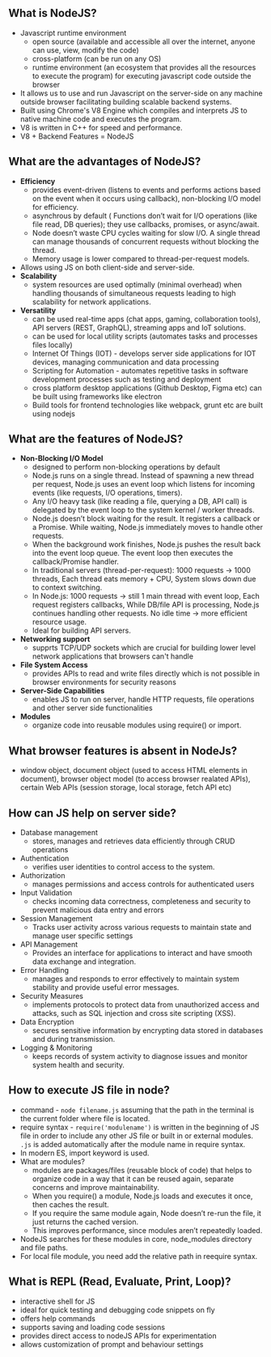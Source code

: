 ## What is NodeJS?
- Javascript runtime environment
    - open source (available and accessible all over the internet, anyone can use, view, modify the code)
    - cross-platform (can be run on any OS)
    - runtime environment (an ecosystem that provides all the resources to execute the program) for executing javascript code outside the browser
- It allows us to use and run Javascript on the server-side on any machine outside browser facilitating building scalable backend systems.
- Built using Chrome's V8 Engine which compiles and interprets JS to native machine code and executes the program.
- V8 is written in C++ for speed and performance.
- V8 + Backend Features = NodeJS

## What are the advantages of NodeJS?
- **Efficiency**
     - provides event-driven (listens to events and performs actions based on the event when it occurs using callback), non-blocking I/O model for efficiency.
     - asynchrous by default ( Functions don’t wait for I/O operations (like file read, DB queries); they use callbacks, promises, or async/await.
     - Node doesn’t waste CPU cycles waiting for slow I/O. A single thread can manage thousands of concurrent requests without blocking the thread.
     - Memory usage is lower compared to thread-per-request models.
- Allows using JS on both client-side and server-side.
- **Scalability**
   - system resources are used optimally (minimal overhead) when handling thousands of simultaneous requests leading to high scalability for network applications.
- **Versatility**
   - can be used real-time apps (chat apps, gaming, collaboration tools), API servers (REST, GraphQL), streaming apps and IoT solutions.
   - can be used for local utility scripts (automates tasks and processes files locally)
   - Internet Of Things (IOT) - develops server side applications for IOT devices, managing communication and data processing
   - Scripting for Automation - automates repetitive tasks in software development processes such as testing and deployment
   - cross platform desktop applications (Github Desktop, Figma etc) can be built using frameworks like electron
   - Build tools for frontend technologies like webpack, grunt etc are built using nodejs
    
## What are the features of NodeJS?
- **Non-Blocking I/O Model**
    - designed to perform non-blocking operations by default
    - Node.js runs on a single thread. Instead of spawning a new thread per request, Node.js uses an event loop which listens for incoming events (like requests, I/O operations, timers).
    - Any I/O heavy task (like reading a file, querying a DB, API call) is delegated by the event loop to the system kernel / worker threads.
    - Node.js doesn’t block waiting for the result. It registers a callback or a Promise. While waiting, Node.js immediately moves to handle other requests.
    - When the background work finishes, Node.js pushes the result back into the event loop queue. The event loop then executes the callback/Promise handler.
    - In traditional servers (thread-per-request): 1000 requests → 1000 threads, Each thread eats memory + CPU, System slows down due to context switching.
    - In Node.js: 1000 requests → still 1 main thread with event loop, Each request registers callbacks, While DB/file API is processing, Node.js continues handling other requests. No idle time → more efficient resource usage.
    - Ideal for building API servers.
- **Networking support**
    - supprts TCP/UDP sockets which are crucial for building lower level network applications that browsers can't handle
- **File System Access**
    - provides APIs to read and write files directly which is not possible in browser environments for security reasons
- **Server-Side Capabilities**
    - enables JS to run on server, handle HTTP requests, file operations and other server side functionalities
- **Modules**
    - organize code into reusable modules using require() or import.
 
## What browser features is absent in NodeJs?
- window object, document object (used to access HTML elements in document), browser object model (to access browser realated APIs),
  certain Web APIs (session storage, local storage, fetch API etc)

## How can JS help on server side?
- Database management
   - stores, manages and retrieves data efficiently through CRUD operations
- Authentication
   - verifies user identities to control access to the system.
- Authorization
   - manages permissions and access controls for authenticated users
- Input Validation
   - checks incoming data correctness, completeness and security to prevent malicious data entry and errors
- Session Management
   - Tracks user activity across various requests to maintain state and manage user specific settings
- API Management
   - Provides an interface for applications to interact and have smooth data exchange and integration.
- Error Handling
   - manages and responds to error effectively to maintain system stability and provide useful error messages.
- Security Measures
   - implements protocols to protect data from unauthorized access and attacks, such as SQL injection and cross site scripting (XSS).
- Data Encryption
   - secures sensitive information by encrypting data stored in databases and during transmission.
- Logging & Monitoring
   - keeps records of system activity to diagnose issues and monitor system health and security.
 
## How to execute JS file in node?
- command - ```node filename.js``` assuming that the path  in the terminal  is the current folder where file is located.
- require syntax - ```require('modulename')``` is written in the beginning of JS file in order to include any other JS file or built in or external modules. ```.js``` is added automatically after the module name in require syntax.
- In modern ES, import keyword is used.
- What are modules?
    - modules are packages/files (reusable block of code) that helps to organize code in a way that it can be reused again, separate concerns and improve maintainability.
    - When you require() a module, Node.js loads and executes it once, then caches the result.
	- If you require the same module again, Node doesn’t re-run the file, it just returns the cached version.
    - This improves performance, since modules aren’t repeatedly loaded.
- NodeJS searches for these modules in core, node_modules directory and file paths.
- For local file module, you need add the relative path in reequire syntax.

## What is REPL (Read, Evaluate, Print, Loop)?
- interactive shell for JS
- ideal for quick testing and debugging code snippets on fly
- offers help commands
- supports saving and loading code sessions
- provides direct access to nodeJS APIs for experimentation
- allows customization of prompt and behaviour settings
 

  
      
